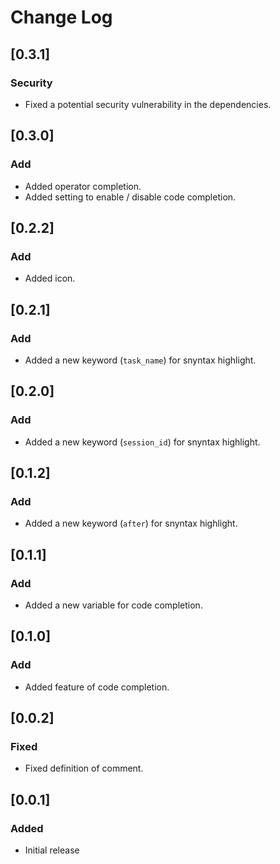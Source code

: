 # Change Log

## [0.3.1]
### Security
- Fixed a potential security vulnerability in the dependencies.

## [0.3.0]
### Add
- Added operator completion.
- Added setting to enable / disable code completion. 

## [0.2.2]
### Add
- Added icon.

## [0.2.1]
### Add
- Added a new keyword (`task_name`) for snyntax highlight.

## [0.2.0]
### Add
- Added a new keyword (`session_id`) for snyntax highlight.

## [0.1.2]
### Add
- Added a new keyword (`after`)  for snyntax highlight.

## [0.1.1]
### Add
- Added a new variable for code completion.

## [0.1.0]
### Add
- Added feature of code completion.

## [0.0.2]
### Fixed
- Fixed definition of comment.

## [0.0.1]
### Added
- Initial release
